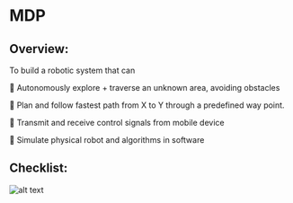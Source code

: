 # MDP

## Overview: 

To build a robotic system that can

 Autonomously explore + traverse an unknown area, avoiding
obstacles


 Plan and follow fastest path from X to Y through a predefined
way point.


 Transmit and receive control signals from mobile device


 Simulate physical robot and algorithms in software

## Checklist: 

![alt text](https://raw.githubusercontent.com/boonleng94/MDP-Algorithm/master/Algo%20Checklist.PNG)
